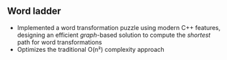 ## Word ladder
* Implemented a word transformation puzzle using modern C++ features, designing an efficient _graph_-based solution to compute the _shortest_ path for	word transformations
* Optimizes the traditional O(n²) complexity approach

